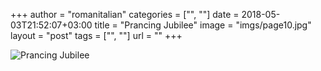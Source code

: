 +++
author = "romanitalian"
categories = ["", ""]
date = 2018-05-03T21:52:07+03:00
title = "Prancing Jubilee"
image = "imgs/page10.jpg"
layout = "post"
tags = ["", ""]
url = ""
+++

![Prancing Jubilee](/imgs/page10.jpg "Prancing Jubilee")